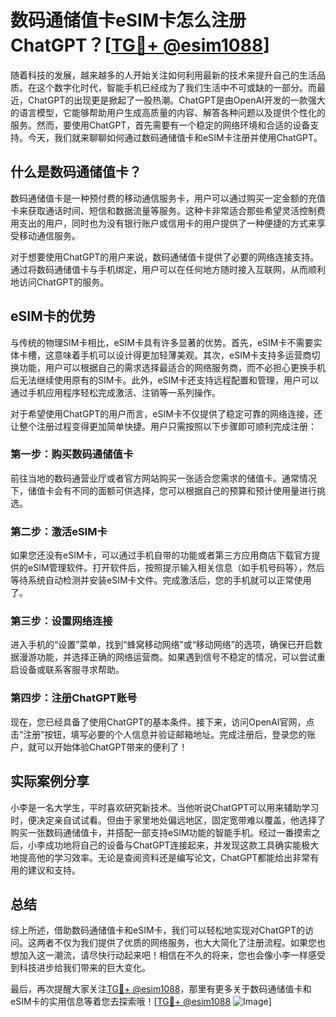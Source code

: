 # 数码通储值卡eSIM卡怎么注册ChatGPT？[[TG💪+ @esim1088](https://t.me/s/esim1088)]

随着科技的发展，越来越多的人开始关注如何利用最新的技术来提升自己的生活品质。在这个数字化时代，智能手机已经成为了我们生活中不可或缺的一部分。而最近，ChatGPT的出现更是掀起了一股热潮。ChatGPT是由OpenAI开发的一款强大的语言模型，它能够帮助用户生成高质量的内容、解答各种问题以及提供个性化的服务。然而，要使用ChatGPT，首先需要有一个稳定的网络环境和合适的设备支持。今天，我们就来聊聊如何通过数码通储值卡和eSIM卡注册并使用ChatGPT。

## 什么是数码通储值卡？

数码通储值卡是一种预付费的移动通信服务卡，用户可以通过购买一定金额的充值卡来获取通话时间、短信和数据流量等服务。这种卡非常适合那些希望灵活控制费用支出的用户，同时也为没有银行账户或信用卡的用户提供了一种便捷的方式来享受移动通信服务。

对于想要使用ChatGPT的用户来说，数码通储值卡提供了必要的网络连接支持。通过将数码通储值卡与手机绑定，用户可以在任何地方随时接入互联网，从而顺利地访问ChatGPT的服务。

## eSIM卡的优势

与传统的物理SIM卡相比，eSIM卡具有许多显著的优势。首先，eSIM卡不需要实体卡槽，这意味着手机可以设计得更加轻薄美观。其次，eSIM卡支持多运营商切换功能，用户可以根据自己的需求选择最适合的网络服务商，而不必担心更换手机后无法继续使用原有的SIM卡。此外，eSIM卡还支持远程配置和管理，用户可以通过手机应用程序轻松完成激活、注销等一系列操作。

对于希望使用ChatGPT的用户而言，eSIM卡不仅提供了稳定可靠的网络连接，还让整个注册过程变得更加简单快捷。用户只需按照以下步骤即可顺利完成注册：

### 第一步：购买数码通储值卡

前往当地的数码通营业厅或者官方网站购买一张适合您需求的储值卡。通常情况下，储值卡会有不同的面额可供选择，您可以根据自己的预算和预计使用量进行挑选。

### 第二步：激活eSIM卡

如果您还没有eSIM卡，可以通过手机自带的功能或者第三方应用商店下载官方提供的eSIM管理软件。打开软件后，按照提示输入相关信息（如手机号码等），然后等待系统自动检测并安装eSIM卡文件。完成激活后，您的手机就可以正常使用了。

### 第三步：设置网络连接

进入手机的“设置”菜单，找到“蜂窝移动网络”或“移动网络”的选项，确保已开启数据漫游功能，并选择正确的网络运营商。如果遇到信号不稳定的情况，可以尝试重启设备或联系客服寻求帮助。

### 第四步：注册ChatGPT账号

现在，您已经具备了使用ChatGPT的基本条件。接下来，访问OpenAI官网，点击“注册”按钮，填写必要的个人信息并验证邮箱地址。完成注册后，登录您的账户，就可以开始体验ChatGPT带来的便利了！

## 实际案例分享

小李是一名大学生，平时喜欢研究新技术。当他听说ChatGPT可以用来辅助学习时，便决定亲自试试看。但由于家里地处偏远地区，固定宽带难以覆盖，他选择了购买一张数码通储值卡，并搭配一部支持eSIM功能的智能手机。经过一番摸索之后，小李成功地将自己的设备与ChatGPT连接起来，并发现这款工具确实能极大地提高他的学习效率。无论是查阅资料还是编写论文，ChatGPT都能给出非常有用的建议和支持。

## 总结

综上所述，借助数码通储值卡和eSIM卡，我们可以轻松地实现对ChatGPT的访问。这两者不仅为我们提供了优质的网络服务，也大大简化了注册流程。如果您也想加入这一潮流，请尽快行动起来吧！相信在不久的将来，您也会像小李一样感受到科技进步给我们带来的巨大变化。

最后，再次提醒大家关注[TG💪+ @esim1088](https://t.me/s/esim1088)，那里有更多关于数码通储值卡和eSIM卡的实用信息等着您去探索哦！[[TG💪+ @esim1088](https://t.me/s/esim1088) ![Image](https://i.postimg.cc/4NQfJmqS/Snipaste-2025-05-13-00-14-12.png)]